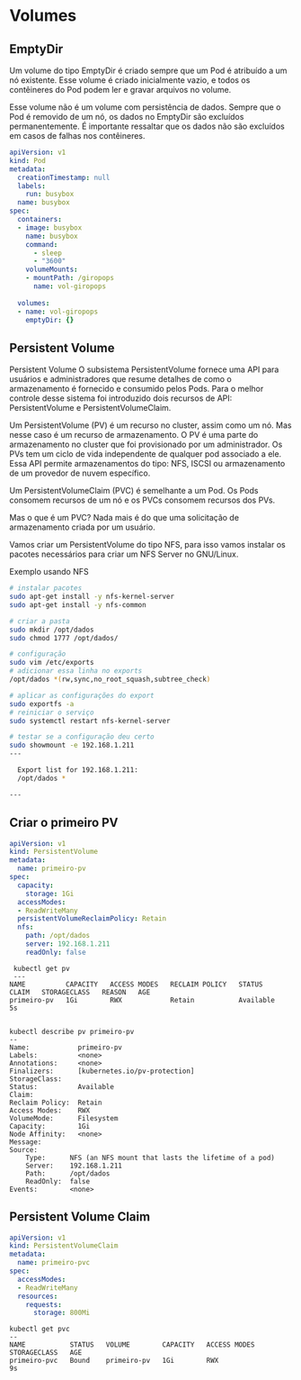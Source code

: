 # Volumes

## EmptyDir

Um volume do tipo EmptyDir é criado sempre que um Pod é atribuído a um nó existente. Esse volume é criado inicialmente vazio, e todos os contêineres do Pod podem ler e gravar arquivos no volume.

Esse volume não é um volume com persistência de dados. Sempre que o Pod é removido de um nó, os dados no EmptyDir são excluídos permanentemente. É importante ressaltar que os dados não são excluídos em casos de falhas nos contêineres.

```yaml
apiVersion: v1
kind: Pod
metadata:
  creationTimestamp: null
  labels:
    run: busybox
  name: busybox
spec:
  containers:
  - image: busybox
    name: busybox
    command:
      - sleep
      - "3600"
    volumeMounts:
    - mountPath: /giropops
      name: vol-giropops
  
  volumes:
  - name: vol-giropops
    emptyDir: {}

```

## Persistent Volume

Persistent Volume
O subsistema PersistentVolume fornece uma API para usuários e administradores que resume detalhes de como o armazenamento é fornecido e consumido pelos Pods. Para o melhor controle desse sistema foi introduzido dois recursos de API: PersistentVolume e PersistentVolumeClaim.

Um PersistentVolume (PV) é um recurso no cluster, assim como um nó. Mas nesse caso é um recurso de armazenamento. O PV é uma parte do armazenamento no cluster que foi provisionado por um administrador. Os PVs tem um ciclo de vida independente de qualquer pod associado a ele. Essa API permite armazenamentos do tipo: NFS, ISCSI ou armazenamento de um provedor de nuvem específico.

Um PersistentVolumeClaim (PVC) é semelhante a um Pod. Os Pods consomem recursos de um nó e os PVCs consomem recursos dos PVs.

Mas o que é um PVC? Nada mais é do que uma solicitação de armazenamento criada por um usuário.

Vamos criar um PersistentVolume do tipo NFS, para isso vamos instalar os pacotes necessários para criar um NFS Server no GNU/Linux.

Exemplo usando NFS

```bash
# instalar pacotes
sudo apt-get install -y nfs-kernel-server
sudo apt-get install -y nfs-common

# criar a pasta 
sudo mkdir /opt/dados
sudo chmod 1777 /opt/dados/

# configuração
sudo vim /etc/exports
# adicionar essa linha no exports 
/opt/dados *(rw,sync,no_root_squash,subtree_check)

# aplicar as configurações do export
sudo exportfs -a
# reiniciar o serviço
sudo systemctl restart nfs-kernel-server

# testar se a configuração deu certo
sudo showmount -e 192.168.1.211
---

  Export list for 192.168.1.211:
  /opt/dados *

---

```

## Criar o primeiro PV

```yaml
apiVersion: v1
kind: PersistentVolume
metadata:
  name: primeiro-pv
spec:
  capacity:
    storage: 1Gi
  accessModes:
  - ReadWriteMany
  persistentVolumeReclaimPolicy: Retain
  nfs:
    path: /opt/dados
    server: 192.168.1.211
    readOnly: false
```

```
 kubectl get pv 
 ---
NAME          CAPACITY   ACCESS MODES   RECLAIM POLICY   STATUS      CLAIM   STORAGECLASS   REASON   AGE
primeiro-pv   1Gi        RWX            Retain           Available                                   5s


kubectl describe pv primeiro-pv
--
Name:            primeiro-pv
Labels:          <none>
Annotations:     <none>
Finalizers:      [kubernetes.io/pv-protection]
StorageClass:    
Status:          Available
Claim:           
Reclaim Policy:  Retain
Access Modes:    RWX
VolumeMode:      Filesystem
Capacity:        1Gi
Node Affinity:   <none>
Message:         
Source:
    Type:      NFS (an NFS mount that lasts the lifetime of a pod)
    Server:    192.168.1.211
    Path:      /opt/dados
    ReadOnly:  false
Events:        <none>
```

## Persistent Volume Claim

```yaml
apiVersion: v1
kind: PersistentVolumeClaim
metadata:
  name: primeiro-pvc
spec:
  accessModes:
  - ReadWriteMany
  resources:
    requests:
      storage: 800Mi
```

```
kubectl get pvc
--
NAME           STATUS   VOLUME        CAPACITY   ACCESS MODES   STORAGECLASS   AGE
primeiro-pvc   Bound    primeiro-pv   1Gi        RWX                           9s
```



